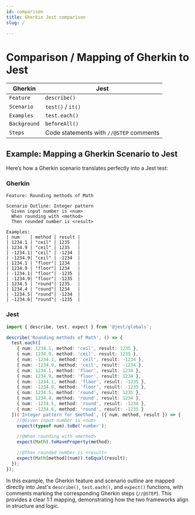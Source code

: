 ```yaml
---
id: comparison
title: Gherkin Jest comparison
slug: /

---
```


# Comparison / Mapping of Gherkin to Jest

| **Gherkin**      | **Jest**          |
|------------------|-------------------|
| `Feature`        | `describe()`       |
| `Scenario`       | `test()` / `it()`  |
| `Examples`       | `test.each()`      |
| `Background`     | `beforeAll()`      |
| `Steps`          | Code statements with `//@STEP` comments |

## Example: Mapping a Gherkin Scenario to Jest

Here’s how a Gherkin scenario translates perfectly into a Jest test:

### Gherkin
```gherkin
Feature: Rounding methods of Math

Scenario Outline: Integer pattern
  Given input number is <num>
  When rounding with <method>
  Then rounded number is <result>

Examples:
| num    | method | result |
| 1234.1 | "ceil" | 1235   |
| 1234.9 | "ceil" | 1235   |
| -1234.1| "ceil" | -1234  |
| -1234.9| "ceil" | -1234  |
| 1234.1 | "floor"| 1234   |
| 1234.9 | "floor"| 1234   |
| -1234.1| "floor"| -1235  |
| -1234.9| "floor"| -1235  |
| 1234.5 | "round"| 1235   |
| 1234.4 | "round"| 1234   |
| -1234.5| "round"| -1234  |
| -1234.6| "round"| -1235  |
```

### Jest
```ts
import { describe, test, expect } from '@jest/globals';

describe('Rounding methods of Math', () => {
  test.each([
    { num: 1234.1, method: 'ceil', result: 1235 },
    { num: 1234.9, method: 'ceil', result: 1235 },
    { num: -1234.1, method: 'ceil', result: -1234 },
    { num: -1234.9, method: 'ceil', result: -1234 },
    { num: 1234.1, method: 'floor', result: 1234 },
    { num: 1234.9, method: 'floor', result: 1234 },
    { num: -1234.1, method: 'floor', result: -1235 },
    { num: -1234.9, method: 'floor', result: -1235 },
    { num: 1234.5, method: 'round', result: 1235 },
    { num: 1234.4, method: 'round', result: 1234 },
    { num: -1234.5, method: 'round', result: -1234 },
    { num: -1234.6, method: 'round', result: -1235 }
  ])('Integer pattern for $method', ({ num, method, result }) => {
    //@Given input number is <num>
    expect(typeof num).toBe('number');

    //@When rounding with <method>
    expect(Math).toHaveProperty(method);

    //@Then rounded number is <result>
    expect(Math[method](num)).toEqual(result);
  });
});
```

In this example, the Gherkin feature and scenario outline are mapped directly into Jest's `describe()`, `test.each()`, and `expect()` functions, with comments marking the corresponding Gherkin steps (`//@STEP`). This provides a clear 1:1 mapping, demonstrating how the two frameworks align in structure and logic.